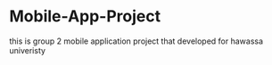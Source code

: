 # Mobile-App-Project
this is group 2 mobile application project that developed for hawassa univeristy